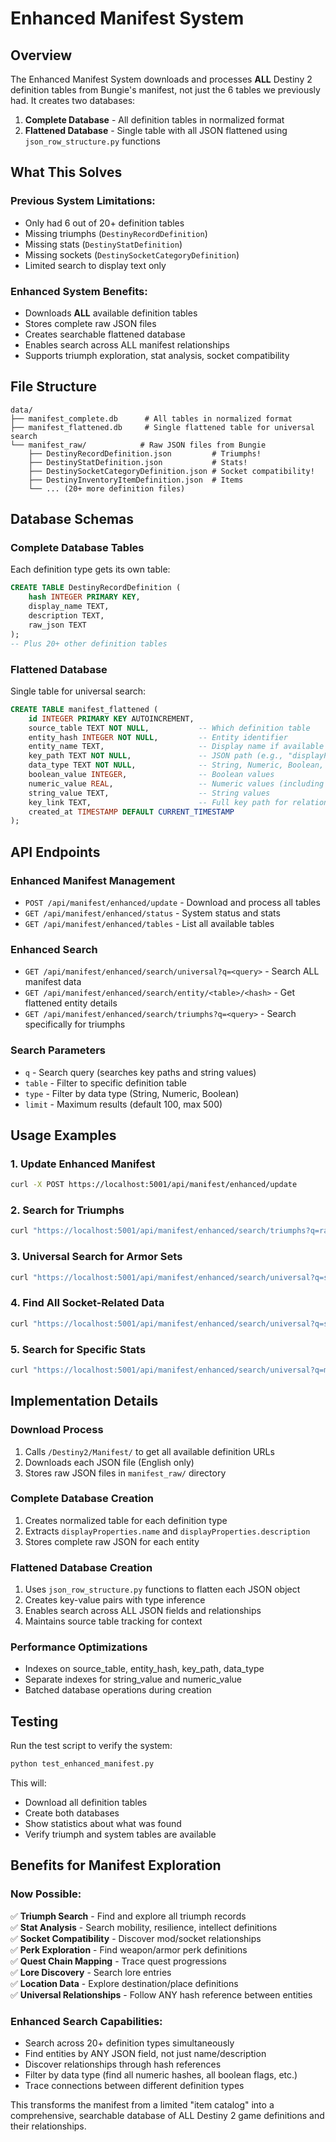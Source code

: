 # Enhanced Manifest System

## Overview

The Enhanced Manifest System downloads and processes **ALL** Destiny 2 definition tables from Bungie's manifest, not just the 6 tables we previously had. It creates two databases:

1. **Complete Database** - All definition tables in normalized format
2. **Flattened Database** - Single table with all JSON flattened using `json_row_structure.py` functions

## What This Solves

### Previous System Limitations:
- Only had 6 out of 20+ definition tables
- Missing triumphs (`DestinyRecordDefinition`)
- Missing stats (`DestinyStatDefinition`) 
- Missing sockets (`DestinySocketCategoryDefinition`)
- Limited search to display text only

### Enhanced System Benefits:
- Downloads **ALL** available definition tables
- Stores complete raw JSON files
- Creates searchable flattened database
- Enables search across ALL manifest relationships
- Supports triumph exploration, stat analysis, socket compatibility

## File Structure

```
data/
├── manifest_complete.db      # All tables in normalized format
├── manifest_flattened.db     # Single flattened table for universal search
└── manifest_raw/            # Raw JSON files from Bungie
    ├── DestinyRecordDefinition.json         # Triumphs!
    ├── DestinyStatDefinition.json           # Stats!
    ├── DestinySocketCategoryDefinition.json # Socket compatibility!
    ├── DestinyInventoryItemDefinition.json  # Items
    └── ... (20+ more definition files)
```

## Database Schemas

### Complete Database Tables
Each definition type gets its own table:
```sql
CREATE TABLE DestinyRecordDefinition (
    hash INTEGER PRIMARY KEY,
    display_name TEXT,
    description TEXT,
    raw_json TEXT
);
-- Plus 20+ other definition tables
```

### Flattened Database
Single table for universal search:
```sql
CREATE TABLE manifest_flattened (
    id INTEGER PRIMARY KEY AUTOINCREMENT,
    source_table TEXT NOT NULL,           -- Which definition table
    entity_hash INTEGER NOT NULL,         -- Entity identifier
    entity_name TEXT,                     -- Display name if available
    key_path TEXT NOT NULL,               -- JSON path (e.g., "displayProperties.name")
    data_type TEXT NOT NULL,              -- String, Numeric, Boolean, dict, array
    boolean_value INTEGER,                -- Boolean values
    numeric_value REAL,                   -- Numeric values (including hashes)
    string_value TEXT,                    -- String values
    key_link TEXT,                        -- Full key path for relationships
    created_at TIMESTAMP DEFAULT CURRENT_TIMESTAMP
);
```

## API Endpoints

### Enhanced Manifest Management
- `POST /api/manifest/enhanced/update` - Download and process all tables
- `GET /api/manifest/enhanced/status` - System status and stats
- `GET /api/manifest/enhanced/tables` - List all available tables

### Enhanced Search
- `GET /api/manifest/enhanced/search/universal?q=<query>` - Search ALL manifest data
- `GET /api/manifest/enhanced/search/entity/<table>/<hash>` - Get flattened entity details
- `GET /api/manifest/enhanced/search/triumphs?q=<query>` - Search specifically for triumphs

### Search Parameters
- `q` - Search query (searches key paths and string values)
- `table` - Filter to specific definition table
- `type` - Filter by data type (String, Numeric, Boolean)
- `limit` - Maximum results (default 100, max 500)

## Usage Examples

### 1. Update Enhanced Manifest
```bash
curl -X POST https://localhost:5001/api/manifest/enhanced/update
```

### 2. Search for Triumphs
```bash
curl "https://localhost:5001/api/manifest/enhanced/search/triumphs?q=raid"
```

### 3. Universal Search for Armor Sets
```bash
curl "https://localhost:5001/api/manifest/enhanced/search/universal?q=set&table=DestinyInventoryItemDefinition"
```

### 4. Find All Socket-Related Data
```bash
curl "https://localhost:5001/api/manifest/enhanced/search/universal?q=socket"
```

### 5. Search for Specific Stats
```bash
curl "https://localhost:5001/api/manifest/enhanced/search/universal?q=mobility&table=DestinyStatDefinition"
```

## Implementation Details

### Download Process
1. Calls `/Destiny2/Manifest/` to get all available definition URLs
2. Downloads each JSON file (English only)
3. Stores raw JSON files in `manifest_raw/` directory

### Complete Database Creation
1. Creates normalized table for each definition type
2. Extracts `displayProperties.name` and `displayProperties.description`
3. Stores complete raw JSON for each entity

### Flattened Database Creation
1. Uses `json_row_structure.py` functions to flatten each JSON object
2. Creates key-value pairs with type inference
3. Enables search across ALL JSON fields and relationships
4. Maintains source table tracking for context

### Performance Optimizations
- Indexes on source_table, entity_hash, key_path, data_type
- Separate indexes for string_value and numeric_value
- Batched database operations during creation

## Testing

Run the test script to verify the system:
```bash
python test_enhanced_manifest.py
```

This will:
- Download all definition tables
- Create both databases
- Show statistics about what was found
- Verify triumph and system tables are available

## Benefits for Manifest Exploration

### Now Possible:
✅ **Triumph Search** - Find and explore all triumph records  
✅ **Stat Analysis** - Search mobility, resilience, intellect definitions  
✅ **Socket Compatibility** - Discover mod/socket relationships  
✅ **Perk Exploration** - Find weapon/armor perk definitions  
✅ **Quest Chain Mapping** - Trace quest progressions  
✅ **Lore Discovery** - Search lore entries  
✅ **Location Data** - Explore destination/place definitions  
✅ **Universal Relationships** - Follow ANY hash reference between entities  

### Enhanced Search Capabilities:
- Search across 20+ definition types simultaneously
- Find entities by ANY JSON field, not just name/description
- Discover relationships through hash references
- Filter by data type (find all numeric hashes, all boolean flags, etc.)
- Trace connections between different definition types

This transforms the manifest from a limited "item catalog" into a comprehensive, searchable database of ALL Destiny 2 game definitions and their relationships.